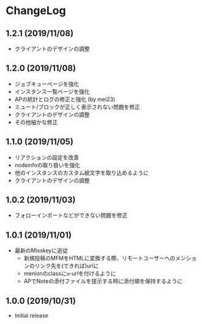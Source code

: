 # ChangeLog
## 1.2.1 (2019/11/08)
* クライアントのデザインの調整

## 1.2.0 (2019/11/08)
* ジョブキューページを強化
* インスタンス一覧ページを強化
* APの統計とログの修正と強化 (by mei23)
* ミュート/ブロックが正しく表示されない問題を修正
* クライアントのデザインの調整
* その他細かな修正

## 1.1.0 (2019/11/05)
* リアクションの設定を改善
* nodeinfoの取り扱いを強化
* 他のインスタンスのカスタム絵文字を取り込めるように
* クライアントのデザインの調整

## 1.0.2 (2019/11/03)
* フォローインポートなどができない問題を修正

## 1.0.1 (2019/11/01)
* 最新のMisskeyに追従
	* 新規投稿のMFMをHTMLに変換する際、リモートユーザーへのメンションのリンク先を(できれば)urlに
	* menionのclassにu-urlを付けるように
	* APでNoteの添付ファイルを提示する時に添付順を保持するように

## 1.0.0 (2019/10/31)
* Initial release

